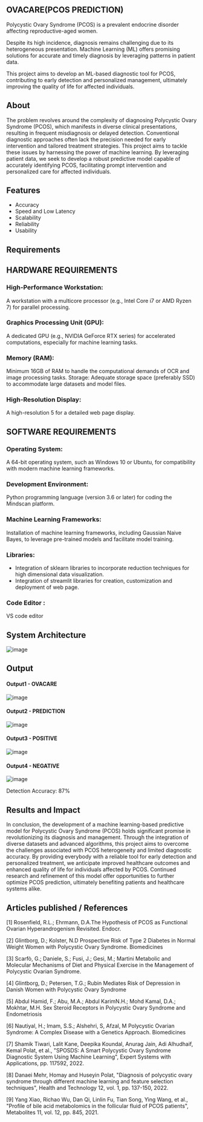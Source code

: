 ## OVACARE(PCOS PREDICTION) 

Polycystic Ovary Syndrome (PCOS) is a prevalent endocrine disorder affecting reproductive-aged women.

Despite its high incidence, diagnosis remains challenging due to its heterogeneous presentation. Machine Learning (ML) offers promising solutions for accurate and timely diagnosis by leveraging patterns in patient data. 

This project aims to develop an ML-based diagnostic tool for PCOS, contributing to early detection and personalized management, ultimately improving the quality of life for affected individuals.

## About

The problem revolves around the complexity of diagnosing Polycystic Ovary Syndrome (PCOS), which manifests in diverse clinical presentations, resulting in frequent misdiagnosis or delayed detection. Conventional diagnostic approaches often lack the precision needed for early intervention and tailored treatment strategies. This project aims to tackle these issues by harnessing the power of machine learning. By leveraging patient data, we seek to develop a robust predictive model capable of accurately identifying PCOS, facilitating prompt intervention and personalized care for affected individuals.

## Features
- Accuracy
- Speed and Low Latency
- Scalability
- Reliability
- Usability

## Requirements
## HARDWARE REQUIREMENTS
### High-Performance Workstation:
A workstation with a multicore processor (e.g., Intel Core i7 or AMD Ryzen 7) for parallel processing.
### Graphics Processing Unit (GPU): 
A dedicated GPU (e.g., NVIDIA GeForce RTX series) for accelerated computations, especially for machine learning tasks.
### Memory (RAM):
Minimum 16GB of RAM to handle the computational demands of OCR and image processing tasks.
Storage: Adequate storage space (preferably SSD) to accommodate large datasets and model files.
### High-Resolution Display: 
A high-resolution 5 for a detailed web page display.
                         
## SOFTWARE REQUIREMENTS
### Operating System: 
A 64-bit operating system, such as Windows 10 or Ubuntu, for compatibility with modern machine learning frameworks.
### Development Environment: 
Python programming language (version 3.6 or later) for coding the Mindscan platform.
### Machine Learning Frameworks: 
Installation of machine learning frameworks, including Gaussian Naive Bayes, to leverage pre-trained models and facilitate model training.
### Libraries: 
- Integration of sklearn libraries to incorporate reduction techniques for high dimensional data visualization.
- Integration of streamlit libraries for creation, customization and deployment of web page.
### Code Editor : 
VS code editor

## System Architecture

![image](https://github.com/sumyuktha3/OVACARE/assets/75235818/8f29cb3d-55c1-4af3-904d-6768523718f5)

## Output
#### Output1 - OVACARE

![image](https://github.com/sumyuktha3/OVACARE/assets/75235818/9dd4ce54-42b3-4dc2-92cc-9572fb225d7a)

#### Output2 - PREDICTION 

![image](https://github.com/sumyuktha3/OVACARE/assets/75235818/00e32d63-97bc-4417-a765-2e0fc274c79b)

#### Output3 - POSITIVE

![image](https://github.com/sumyuktha3/OVACARE/assets/75235818/def4bfe7-534d-47e9-9e10-5539651f3d97)

#### Output4 - NEGATIVE

![image](https://github.com/sumyuktha3/OVACARE/assets/75235818/7e707556-f4e2-4f81-b85f-749c2486eed9)

Detection Accuracy: 87%

## Results and Impact

In conclusion, the development of a machine learning-based predictive model for Polycystic Ovary Syndrome (PCOS) holds significant promise in revolutionizing its diagnosis and management. Through the integration of diverse datasets and advanced algorithms, this project aims to overcome the challenges associated with PCOS heterogeneity and limited diagnostic accuracy. By providing everybody with a reliable tool for early detection and personalized treatment, we anticipate improved healthcare outcomes and enhanced quality of life for individuals affected by PCOS. Continued research and refinement of this model offer opportunities to further optimize PCOS prediction, ultimately benefiting patients and healthcare systems alike.

## Articles published / References

[1] Rosenfield, R.L.; Ehrmann, D.A.The Hypothesis of PCOS as Functional Ovarian Hyperandrogenism Revisited. Endocr. 

[2] Glintborg, D.; Kolster, N.D Prospective Risk of Type 2 Diabetes in Normal Weight Women with Polycystic Ovary Syndrome. Biomedicines

[3] Scarfò, G.; Daniele, S.; Fusi, J.; Gesi, M.; Martini Metabolic and Molecular Mechanisms of Diet and Physical Exercise in the Management of Polycystic Ovarian Syndrome.

[4] Glintborg, D.; Petersen, T.G.; Rubin Mediates Risk of Depression in Danish Women with Polycystic Ovary Syndrome

[5] Abdul Hamid, F.; Abu, M.A.; Abdul KarimN.H.; Mohd Kamal, D.A.; Mokhtar, M.H. Sex Steroid Receptors in Polycystic Ovary Syndrome and Endometriosis

[6] Nautiyal, H.; Imam, S.S.; Alshehri, S, Afzal, M Polycystic Ovarian Syndrome: A Complex Disease with a Genetics Approach. Biomedicines 

[7] Shamik Tiwari, Lalit Kane, Deepika Koundal, Anurag Jain, Adi Alhudhaif, Kemal Polat, et al., "SPOSDS: A Smart Polycystic Ovary Syndrome Diagnostic System Using Machine Learning", Expert Systems with Applications, pp. 117592, 2022.

[8] Danaei Mehr, Homay and Huseyin Polat, "Diagnosis of polycystic ovary syndrome through different machine learning and feature selection techniques", Health and Technology 12, vol. 1, pp. 137-150, 2022.

[9] Yang Xiao, Richao Wu, Dan Qi, Linlin Fu, Tian Song, Ying Wang, et al., "Profile of bile acid metabolomics in the follicular fluid of PCOS patients", Metabolites 11, vol. 12, pp. 845, 2021.





